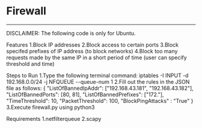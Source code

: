 # Firewall
_________________________________________________________________________________________________________________________________________________________________________
DISCLAIMER: The following code is only for Ubuntu.

Features
1.Block IP addresses
2.Block access to certain ports
3.Block specifed prefixes of IP address (to block networks)
4.Block too many requests made by the same IP in a short period of time (user can specify threshold and time)

Steps to Run
1.Type the following terminal command:
iptables -I INPUT -d 192.168.0.0/24 -j NFQUEUE --queue-num 1
2.Fill out the rules in the JSON file as follows:
{
"ListOfBannedIpAddr": ["192.168.43.181", "192.168.43.182"],
"ListOfBannedPorts": [80, 81],
"ListOfBannedPrefixes": ["172."],
"TimeThreshold": 10,
"PacketThreshold": 100,
"BlockPingAttacks" : "True"
}
3.Execute firewall.py using python3

Requirements
1.netfilterqueue
2.scapy
